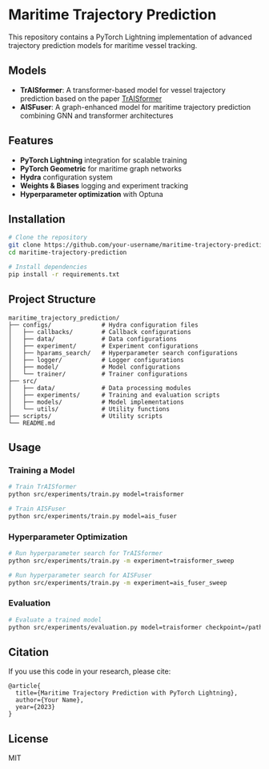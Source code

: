 # Maritime Trajectory Prediction

This repository contains a PyTorch Lightning implementation of advanced trajectory prediction models for maritime vessel tracking.

## Models

- **TrAISformer**: A transformer-based model for vessel trajectory prediction based on the paper [TrAISformer](https://github.com/CIA-Oceanix/TrAISformer)
- **AISFuser**: A graph-enhanced model for maritime trajectory prediction combining GNN and transformer architectures

## Features

- **PyTorch Lightning** integration for scalable training
- **PyTorch Geometric** for maritime graph networks
- **Hydra** configuration system
- **Weights & Biases** logging and experiment tracking
- **Hyperparameter optimization** with Optuna

## Installation

```bash
# Clone the repository
git clone https://github.com/your-username/maritime-trajectory-prediction.git
cd maritime-trajectory-prediction

# Install dependencies
pip install -r requirements.txt
```

## Project Structure

```
maritime_trajectory_prediction/
├── configs/              # Hydra configuration files
│   ├── callbacks/        # Callback configurations
│   ├── data/             # Data configurations
│   ├── experiment/       # Experiment configurations
│   ├── hparams_search/   # Hyperparameter search configurations
│   ├── logger/           # Logger configurations
│   ├── model/            # Model configurations
│   └── trainer/          # Trainer configurations
├── src/
│   ├── data/             # Data processing modules
│   ├── experiments/      # Training and evaluation scripts
│   ├── models/           # Model implementations
│   └── utils/            # Utility functions
├── scripts/              # Utility scripts
└── README.md
```

## Usage

### Training a Model

```bash
# Train TrAISformer
python src/experiments/train.py model=traisformer

# Train AISFuser
python src/experiments/train.py model=ais_fuser
```

### Hyperparameter Optimization

```bash
# Run hyperparameter search for TrAISformer
python src/experiments/train.py -m experiment=traisformer_sweep

# Run hyperparameter search for AISFuser
python src/experiments/train.py -m experiment=ais_fuser_sweep
```

### Evaluation

```bash
# Evaluate a trained model
python src/experiments/evaluation.py model=traisformer checkpoint=/path/to/checkpoint.ckpt
```

## Citation

If you use this code in your research, please cite:

```
@article{
  title={Maritime Trajectory Prediction with PyTorch Lightning},
  author={Your Name},
  year={2023}
}
```

## License

MIT
